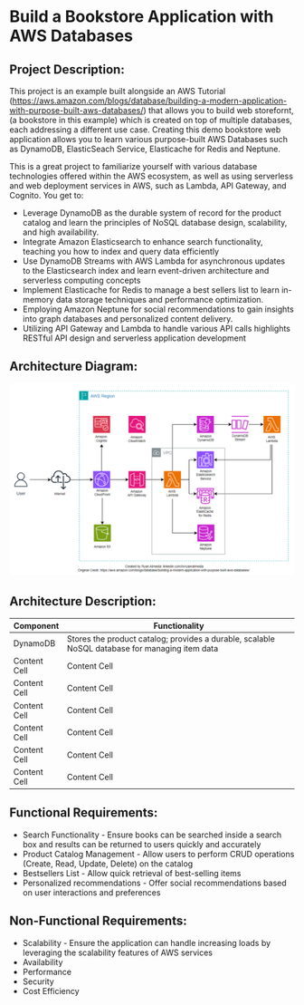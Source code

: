 # Build a Bookstore Application with AWS Databases

## Project Description:
This project is an example built alongside an AWS Tutorial (https://aws.amazon.com/blogs/database/building-a-modern-application-with-purpose-built-aws-databases/) that allows you to build web storefornt, (a bookstore in this example) which is created on top of multiple databases, each addressing a different use case. Creating this demo bookstore web application allows you to learn various purpose-built AWS Databases such as DynamoDB, ElasticSeach Service, Elasticache for Redis and Neptune.

This is a great project to familiarize yourself with various database technologies offered within the AWS ecosystem, as well as using serverless and web deployment services in AWS, such as Lambda, API Gateway, and Cognito. You get to:

- Leverage DynamoDB as the durable system of record for the product catalog and learn the principles of NoSQL database design, scalability, and high availability.
- Integrate Amazon Elasticsearch to enhance search functionality, teaching you how to index and query data efficiently
- Use DynamoDB Streams with AWS Lambda for asynchronous updates to the Elasticsearch index and learn event-driven architecture and serverless computing concepts
- Implement Elasticache for Redis to manage a best sellers list to learn in-memory data storage techniques and performance optimization.
- Employing Amazon Neptune for social recommendations to gain insights into graph databases and personalized content delivery.
- Utilizing API Gateway and Lambda to handle various API calls highlights RESTful API design and serverless application development

## Architecture Diagram:
![Alt text](architecture.PNG)

## Architecture Description:

| Component     | Functionality |
| ------------- | ------------- |
| DynamoDB      | Stores the product catalog; provides a durable, scalable NoSQL database for managing item data  |
| Content Cell  | Content Cell  |
| Content Cell  | Content Cell  |
| Content Cell  | Content Cell  |
| Content Cell  | Content Cell  |
| Content Cell  | Content Cell  |
| Content Cell  | Content Cell  |

## Functional Requirements:
- Search Functionality - Ensure books can be searched inside a search box and results can be returned to users quickly and accurately
- Product Catalog Management - Allow users to perform CRUD operations (Create, Read, Update, Delete) on the catalog
- Bestsellers List - Allow quick retrieval of best-selling items
- Personalized recommendations - Offer social recommendations based on user interactions and preferences

## Non-Functional Requirements:
- Scalability - Ensure the application can handle increasing loads by leveraging the scalability features of AWS services
- Availability 
- Performance
- Security
- Cost Efficiency 


